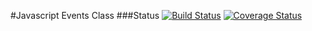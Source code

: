 #Javascript Events Class
###Status
[![Build Status](https://travis-ci.org/mednix/javascript-events-class.png?branch=master)](https://travis-ci.org/mednix/javascript-events-class)
[![Coverage Status](https://coveralls.io/repos/mednix/javascript-events-class/badge.png)](https://coveralls.io/r/mednix/javascript-events-class)